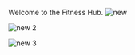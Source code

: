 Welcome to the Fitness Hub.
![new](https://user-images.githubusercontent.com/53035392/191303957-9d70e1a1-de3e-44af-b61f-b5d233fe83ed.png)

![new 2](https://user-images.githubusercontent.com/53035392/191304006-c775e2e8-c766-4e2d-b613-3293a7a6e76d.png)


![new 3](https://user-images.githubusercontent.com/53035392/191304047-f37a1cb6-7b66-4a1f-9505-d5b7ade8233c.png)
